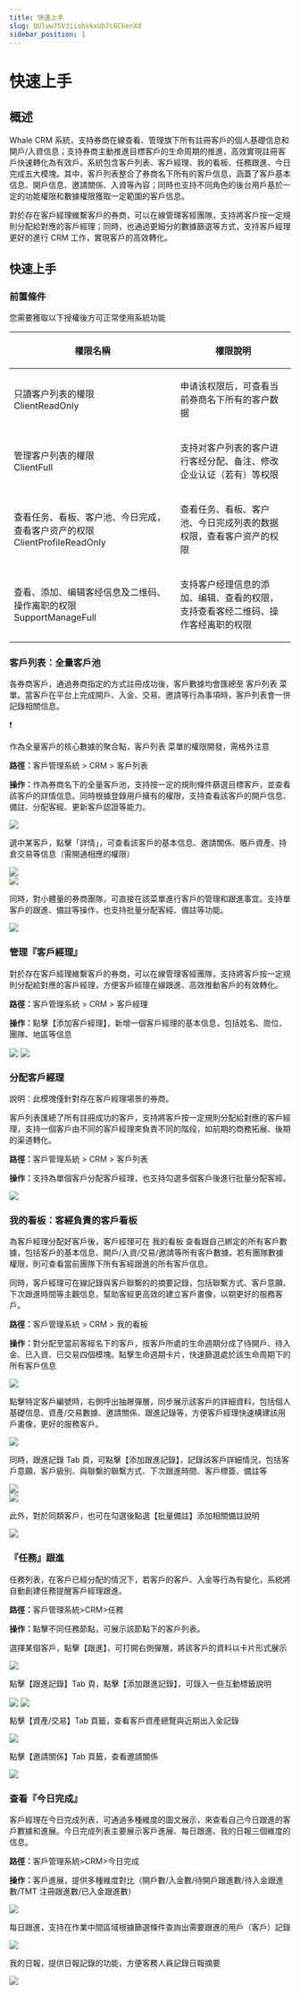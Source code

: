 ```yaml
---
title: 快速上手
slug: QUlww7SV3iiohxkxUb7c8CkenXd
sidebar_position: 1
---
```



# 快速上手

## 概述

Whale CRM 系統，支持券商在線查看、管理旗下所有註冊客戶的個人基礎信息和開戶/入資信息；支持券商主動推進目標客戶的生命周期的推進，高效實現註冊客戶快速轉化為有效戶。系統包含客戶列表、客戶經理、我的看板、任務跟進、今日完成五大模塊。其中，客戶列表整合了券商名下所有的客戶信息，涵蓋了客戶基本信息、開戶信息、邀請關係、入資等內容；同時也支持不同角色的後台用戶基於一定的功能權限和數據權限獲取一定範圍的客戶信息。

對於存在客戶經理維繫客戶的券商，可以在線管理客經團隊，支持將客戶按一定規則分配給對應的客戶經理；同時，也通過更細分的數據篩選等方式，支持客戶經理更好的進行 CRM 工作，實現客戶的高效轉化。

## 快速上手

### 前置條件

您需要獲取以下授權後方可正常使用系統功能

<table header_row="1">
<colgroup>
<col width="437"/>
<col width="393"/>
</colgroup>
<thead>
<tr><th><p>權限名稱</p></th><th><p>權限說明</p></th></tr>
</thead>
<tbody>
<tr><td><p>只讀客户列表的權限<br/>ClientReadOnly</p></td><td><p>申请该权限后，可查看当前券商名下所有的客户数据</p></td></tr>
<tr><td><p>管理客户列表的權限<br/>ClientFull</p></td><td><p>支持对客户列表的客户进行客经分配、备注、修改企业认证（若有）等权限</p></td></tr>
<tr><td><p>查看任务、看板、客户池、今日完成，查看客户资产的权限<br/>ClientProfileReadOnly</p></td><td><p>查看任务、看板、客户池、今日完成列表的数据权限，查看客户资产的权限</p></td></tr>
<tr><td><p>查看、添加、编辑客经信息及二维码、操作离职的权限<br/>SupportManageFull</p></td><td><p>支持客户经理信息的添加、编辑、查看的权限，支持查看客经二维码、操作客经离职的权限</p></td></tr>
</tbody>
</table>

### 客戶列表：全量客戶池

各券商客戶，通過券商指定的方式註冊成功後，客戶數據均會匯總至 客戶列表 菜單。當客戶在平台上完成開戶、入金、交易、邀請等行為事項時，客戶列表會一併記錄相關信息。

<div class="callout callout-bg-2 callout-border-2">
<div class='callout-emoji'>❗</div>
<p>作為全量客戶的核心數據的聚合點，客戶列表 菜單的權限開發，需格外注意</p>
</div>

<b>路徑：</b>客戶管理系統 &gt; CRM &gt; 客戶列表

<b>操作：</b>作為券商名下的全量客戶池，支持按一定的規則條件篩選目標客戶，並查看該客戶的詳情信息。同時根據登錄用戶擁有的權限，支持查看該客戶的開戶信息、備註、分配客經、更新客戶認證等能力。

<img src="/assets/V1UNbahEqoRGnExlUGDcdW1HnWc.png" src-width="2316" src-height="1432" align="center"/>

選中某客戶，點擊「詳情」，可查看該客戶的基本信息、邀請關係、賬戶資產、持倉交易等信息（需開通相應的權限）

<div class="flex gap-3 columns-2" column-size="2">
<div class="w-[23%]" width-ratio="23">
<img src="/assets/WVsSbTSijoe9DIxgiqXcXpyonMq.png" src-width="458" src-height="956" align="center"/>
</div>
<div class="w-[76%]" width-ratio="76">
<img src="/assets/E7WubXWyRo52u9xayYKcgDt0n5b.png" src-width="2322" src-height="1420" align="center"/>
</div>
</div>

同時，對小體量的券商團隊，可直接在該菜單進行客戶的管理和跟進事宜。支持單客戶的跟進、備註等操作，也支持批量分配客經、備註等功能。

<img src="/assets/I1W1bSl3TooHUkxTe5Oc7TxRn6f.png" src-width="2318" src-height="1408" align="center"/>

### 管理『客戶經理』

對於存在客戶經理維繫客戶的券商，可以在線管理客經團隊，支持將客戶按一定規則分配給對應的客戶經理，方便客戶經理在線跟進、高效推動客戶的有效轉化。

<b>路徑：</b>客戶管理系統 &gt; CRM &gt; 客戶經理

<b>操作：</b>點擊【添加客戶經理】，新增一個客戶經理的基本信息，包括姓名、崗位、團隊、地區等信息

<img src="/assets/B2EDbZGUzoWUCSxy86icvVkmnth.png" src-width="3232" src-height="1526" align="center"/>

<img src="/assets/IMvAbmpA9oHdkUxc1TMcmyFtnvf.png" src-width="1280" src-height="669" align="center"/>

### 分配客戶經理

說明：此模塊僅針對存在客戶經理場景的券商。

客戶列表匯總了所有註冊成功的客戶，支持將客戶按一定規則分配給對應的客戶經理，支持一個客戶由不同的客戶經理來負責不同的階段，如前期的商務拓展、後期的渠道轉化。

<b>路徑：</b>客戶管理系統 &gt; CRM &gt; 客戶列表

<b>操作：</b>支持為單個客戶分配客戶經理，也支持勾選多個客戶後進行批量分配客經。

<img src="/assets/Gf2Abwv3Koga1oxQGBtcloWxnHf.png" src-width="1180" src-height="713" align="center"/>

### 我的看板：客經負責的客戶看板

為客戶經理分配好客戶後，客戶經理可在 我的看板 查看跟自己綁定的所有客戶數據，包括客戶的基本信息、開戶/入資/交易/邀請等所有客戶數據。若有團隊數據權限，則可查看當前團隊下所有客經跟進的所有客戶信息。

同時，客戶經理可在線記錄與客戶聯繫的的摘要記錄，包括聯繫方式、客戶意願、下次跟進時間等主觀信息，幫助客經更高效的建立客戶畫像，以期更好的服務客戶。

<b>路徑：</b>客戶管理系統 &gt; CRM &gt; 我的看板

<b>操作：</b>對分配至當前客經名下的客戶，按客戶所處的生命週期分成了待開戶、待入金、已入資、已交易四個模塊。點擊生命週期卡片，快速篩選處於該生命周期下的所有客戶信息

<img src="/assets/Q4LhbQRvwoSc7Jx2CkTciPjCnXe.png" src-width="3306" src-height="1222" align="center"/>

點擊特定客戶編號時，右側呼出抽屜彈層，同步展示該客戶的詳細資料，包括個人基礎信息、資產/交易數據、邀請關係、跟進記錄等，方便客戶經理快速構建該用戶畫像，更好的服務客戶。

<img src="/assets/EZZGbS6UqorpGCx3fIfc6ySyn9f.png" src-width="3304" src-height="1782" align="center"/>

同時，跟進記錄 Tab 頁，可點擊【添加跟進記錄】，記錄該客戶詳細情況，包括客戶意願、客戶級別、與聯繫的聯繫方式、下次跟進時間、客戶標簽、備註等

<div class="flex gap-3 columns-2" column-size="2">
<div class="w-[50%]" width-ratio="50">
<img src="/assets/ObKJbF3yCodmnvxEMZkccFQFnkg.png" src-width="1180" src-height="1766" align="center"/>
</div>
<div class="w-[50%]" width-ratio="50">
<img src="/assets/OfzjbBuMuoLh4pxI9XwcDBqJnGl.png" src-width="1174" src-height="1808" align="center"/>
</div>
</div>

此外，對於同類客戶，也可在勾選後點選【批量備註】添加相關備註說明

<img src="/assets/HTwMb9w5dopJpxx2AEwc5fgFnVe.png" src-width="3252" src-height="1016" align="center"/>

### 『任務』跟進

任務列表，在客戶已經分配的情況下，若客戶的客戶、入金等行為有變化，系統將自動創建任務提醒客戶經理跟進。

<b>路徑：</b>客戶管理系統&gt;CRM&gt;任務

<b>操作：</b>點擊不同任務節點，可展示該節點下的客戶列表。

選擇某個客戶，點擊【跟進】，可打開右側彈層，將該客戶的資料以卡片形式展示

<img src="/assets/Qaknb5rU2oq0z8xUBSBclTQDnb2.png" src-width="3256" src-height="1482" align="center"/>

點擊【跟進記錄】Tab 頁，點擊【添加跟進記錄】，可錄入一些互動標籤說明

<img src="/assets/V6mwb6jSjoXyJRx0emwcyzJunUg.png" src-width="2242" src-height="1252" align="center"/>

<img src="/assets/RIbvbJCIEo6F25xe4oDcGrRlneh.png" src-width="2228" src-height="1612" align="center"/>

點擊【資產/交易】Tab 頁籤，查看客戶資產總覽與近期出入金記錄

<img src="/assets/I5CSbGDjzoPXsgxM60PcJd0nnUd.png" src-width="2216" src-height="1624" align="center"/>

點擊【邀請關係】Tab 頁籤，查看邀請關係

<img src="/assets/Ggbmbox0QoRX7ixZZancOmHcnWe.png" src-width="2230" src-height="1608" align="center"/>

### 查看『今日完成』

客戶經理在今日完成列表，可通過多種維度的圖文展示，來查看自己今日跟進的客戶數據和進展。今日完成列表主要展示客戶進展、每日跟進、我的日報三個維度的信息。

<b>路徑：</b>客戶管理系統&gt;CRM&gt;今日完成

<b>操作：</b>客戶進展，提供多種維度對比（開戶數/入金數/待開戶跟進數/待入金跟進數/TMT 注冊跟進數/已入金跟進數）

<img src="/assets/Ohi1bmXnvo7KAdxznqYcZeGynLe.png" src-width="2322" src-height="1438" align="center"/>

每日跟進，支持在作業中間區域根據篩選條件查詢出需要跟進的用戶（客戶）記錄

<img src="/assets/FDnLbjuCkojcqkxXV1ac7mq8nFb.png" src-width="2322" src-height="1442" align="center"/>

我的日報，提供日報記錄的功能，方便客務人員記錄日報摘要

<img src="/assets/ZAZZbEpN2oynMVxlIWWcFrCrnXc.png" src-width="2322" src-height="1412" align="center"/>

